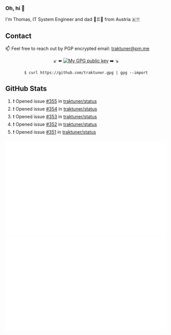 ### Oh, hi 👋

I'm Thomas, IT System Engineer and dad 👶♊️👶 from Austria 🇦🇹

<!--
**traktuner/traktuner** is a ✨ _special_ ✨ repository because its `README.md` (this file) appears on your GitHub profile.

Here are some ideas to get you started:

- 🔭 I’m currently working on ...
- 🌱 I’m currently learning ...
- 👯 I’m looking to collaborate on ...
- 🤔 I’m looking for help with ...
- 💬 Ask me about ...
- 📫 How to reach me: ...
- 😄 Pronouns: ...
- ⚡ Fun fact: ...
-->

## Contact
📫 Feel free to reach out by PGP encrypted email:
traktuner@pm.me

<div align="center" markdown="1">

↙️ ⬅️ [![My GPG public key](https://img.shields.io/badge/PGP%20public%20key-6D4AFF?style=for-the-badge)](https://github.com/traktuner.gpg) ➡️ ↘️

```shell
$ curl https://github.com/traktuner.gpg | gpg --import
```

</div>

## GitHub Stats
<!--START_SECTION:activity-->
1. ❗ Opened issue [#355](https://github.com/traktuner/status/issues/355) in [traktuner/status](https://github.com/traktuner/status)
2. ❗ Opened issue [#354](https://github.com/traktuner/status/issues/354) in [traktuner/status](https://github.com/traktuner/status)
3. ❗ Opened issue [#353](https://github.com/traktuner/status/issues/353) in [traktuner/status](https://github.com/traktuner/status)
4. ❗ Opened issue [#352](https://github.com/traktuner/status/issues/352) in [traktuner/status](https://github.com/traktuner/status)
5. ❗ Opened issue [#351](https://github.com/traktuner/status/issues/351) in [traktuner/status](https://github.com/traktuner/status)
<!--END_SECTION:activity-->

![](https://github.com/traktuner/traktuner/blob/master/generated/overview.svg)
![](https://github.com/traktuner/traktuner/blob/master/generated/languages.svg)
